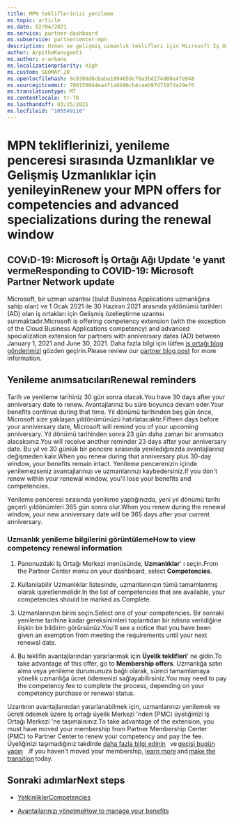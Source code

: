 ```yaml
---
title: MPN tekliflerinizi yenileme
ms.topic: article
ms.date: 02/04/2021
ms.service: partner-dashboard
ms.subservice: partnercenter-mpn
description: Uzman ve gelişmiş uzmanlık teklifleri için Microsoft İş Ortağı Ağı (MPN) tekliflerini Yenile-yenileme penceresi, satın alma tarihi ve bir gün için yıldönümüne başlar.
author: ArpithaKanuganti
ms.author: v-arkanu
ms.localizationpriority: high
ms.custom: SEOMAY.20
ms.openlocfilehash: 9c0386d6cbaba1094659c76a3bd274d88e4fe948
ms.sourcegitcommit: 700150044ea4f1a0b96cb4caeb97d7197da29ef6
ms.translationtype: MT
ms.contentlocale: tr-TR
ms.lasthandoff: 03/25/2021
ms.locfileid: "105549116"
---
```

# <a name="renew-your-mpn-offers-for-competencies-and-advanced-specializations-during-the-renewal-window"></a><span data-ttu-id="ab874-103">MPN tekliflerinizi, yenileme penceresi sırasında Uzmanlıklar ve Gelişmiş Uzmanlıklar için yenileyin</span><span class="sxs-lookup"><span data-stu-id="ab874-103">Renew your MPN offers for competencies and advanced specializations during the renewal window</span></span>

## <a name="responding-to-covid-19-microsoft-partner-network-update"></a><span data-ttu-id="ab874-104">COVıD-19: Microsoft İş Ortağı Ağı Update 'e yanıt verme</span><span class="sxs-lookup"><span data-stu-id="ab874-104">Responding to COVID-19: Microsoft Partner Network update</span></span>

<span data-ttu-id="ab874-105">Microsoft, bir uzman uzantısı (bulut Business Applications uzmanlığına sahip olan) ve 1 Ocak 2021 ile 30 Haziran 2021 arasında yıldönümü tarihleri (AD) olan iş ortakları için Gelişmiş özelleştirme uzantısı sunmaktadır.</span><span class="sxs-lookup"><span data-stu-id="ab874-105">Microsoft is offering competency extension (with the exception of the Cloud Business Applications competency) and advanced specialization extension for partners with anniversary dates (AD) between January 1, 2021 and June 30, 2021.</span></span> <span data-ttu-id="ab874-106">Daha fazla bilgi için lütfen [iş ortağı blog gönderimizi](https://blogs.partner.microsoft.com/mpn/responding-to-covid-19-microsoft-partner-network/) gözden geçirin.</span><span class="sxs-lookup"><span data-stu-id="ab874-106">Please review our [partner blog post](https://blogs.partner.microsoft.com/mpn/responding-to-covid-19-microsoft-partner-network/) for more information.</span></span>

## <a name="renewal-reminders"></a><span data-ttu-id="ab874-107">Yenileme anımsatıcıları</span><span class="sxs-lookup"><span data-stu-id="ab874-107">Renewal reminders</span></span>

<span data-ttu-id="ab874-108">Tarih ve yenileme tarihiniz 30 gün sonra olacak.</span><span class="sxs-lookup"><span data-stu-id="ab874-108">You have 30 days after your anniversary date to renew.</span></span> <span data-ttu-id="ab874-109">Avantajlarınız bu süre boyunca devam eder.</span><span class="sxs-lookup"><span data-stu-id="ab874-109">Your benefits continue during that time.</span></span> <span data-ttu-id="ab874-110">Yıl dönümü tarihinden beş gün önce, Microsoft size yaklaşan yıldönümünüzü hatırlatacaktır.</span><span class="sxs-lookup"><span data-stu-id="ab874-110">Fifteen days before your anniversary date, Microsoft will remind you of your upcoming anniversary.</span></span> <span data-ttu-id="ab874-111">Yıl dönümü tarihinden sonra 23 gün daha zaman bir anımsatıcı alacaksınız.</span><span class="sxs-lookup"><span data-stu-id="ab874-111">You will receive another reminder 23 days after your anniversary date.</span></span> <span data-ttu-id="ab874-112">Bu yıl ve 30 günlük bir pencere sırasında yeniledığınızda avantajlarınız değişmeden kalır.</span><span class="sxs-lookup"><span data-stu-id="ab874-112">When you renew during that anniversary plus 30-day window, your benefits remain intact.</span></span> <span data-ttu-id="ab874-113">Yenileme pencerenizin içinde yenilemezseniz avantajlarınızı ve uzmanlarınızı kaybedersiniz.</span><span class="sxs-lookup"><span data-stu-id="ab874-113">If you don't renew within your renewal window, you'll lose your benefits and competencies.</span></span>

<span data-ttu-id="ab874-114">Yenileme penceresi sırasında yenileme yaptığınızda, yeni yıl dönümü tarihi geçerli yıldönümleri 365 gün sonra olur.</span><span class="sxs-lookup"><span data-stu-id="ab874-114">When you renew during the renewal window, your new anniversary date will be 365 days after your current anniversary.</span></span>

### <a name="how-to-view-competency-renewal-information"></a><span data-ttu-id="ab874-115">Uzmanlık yenileme bilgilerini görüntüleme</span><span class="sxs-lookup"><span data-stu-id="ab874-115">How to view competency renewal information</span></span>

1. <span data-ttu-id="ab874-116">Panonuzdaki Iş Ortağı Merkezi menüsünde, **Uzmanlıklar**' ı seçin.</span><span class="sxs-lookup"><span data-stu-id="ab874-116">From the Partner Center menu on your dashboard, select **Competencies**.</span></span>  

2. <span data-ttu-id="ab874-117">Kullanılabilir Uzmanlıklar listesinde, uzmanlarınızın tümü tamamlanmış olarak işaretlenmelidir.</span><span class="sxs-lookup"><span data-stu-id="ab874-117">In the list of competencies that are available, your competencies should be marked as Complete.</span></span>  

3. <span data-ttu-id="ab874-118">Uzmanlarınızın birini seçin.</span><span class="sxs-lookup"><span data-stu-id="ab874-118">Select one of your competencies.</span></span> <span data-ttu-id="ab874-119">Bir sonraki yenileme tarihine kadar gereksinimleri toplantıdan bir istisna verildiğine ilişkin bir bildirim görürsünüz.</span><span class="sxs-lookup"><span data-stu-id="ab874-119">You'll see a notice that you have been given an exemption from meeting the requirements until your next renewal date.</span></span>

4. <span data-ttu-id="ab874-120">Bu teklifin avantajlarından yararlanmak için **Üyelik teklifleri**' ne gidin.</span><span class="sxs-lookup"><span data-stu-id="ab874-120">To take advantage of this offer, go to **Membership offers**.</span></span> <span data-ttu-id="ab874-121">Uzmanlığa satın alma veya yenileme durumunuza bağlı olarak, süreci tamamlamaya yönelik uzmanlığa ücret ödemenizi sağlayabilirsiniz.</span><span class="sxs-lookup"><span data-stu-id="ab874-121">You may need to pay the competency fee to complete the process, depending on your competency purchase or renewal status.</span></span>

<span data-ttu-id="ab874-122">Uzantının avantajlarından yararlanabilmek için, uzmanlarınızı yenilemek ve ücreti ödemek üzere Iş ortağı üyelik Merkezi 'nden (PMC) üyeliğinizi Iş Ortağı Merkezi 'ne taşımalısınız.</span><span class="sxs-lookup"><span data-stu-id="ab874-122">To take advantage of the extension, you must have moved your membership from Partner Membership Center (PMC) to Partner Center to renew your competency and pay the fee.</span></span> <span data-ttu-id="ab874-123">Üyeliğinizi taşımadığınız takdirde [daha fazla bilgi edinin](prepare-pmc-pc-migration.md)   ve [geçişi bugün yapın](https://partners.microsoft.com/partnerprogram/Welcome.aspx)   .</span><span class="sxs-lookup"><span data-stu-id="ab874-123">If you haven't moved your membership, [learn more](prepare-pmc-pc-migration.md) and [make the transition](https://partners.microsoft.com/partnerprogram/Welcome.aspx) today.</span></span>  

## <a name="next-steps"></a><span data-ttu-id="ab874-124">Sonraki adımlar</span><span class="sxs-lookup"><span data-stu-id="ab874-124">Next steps</span></span>

- [<span data-ttu-id="ab874-125">Yetkinlikler</span><span class="sxs-lookup"><span data-stu-id="ab874-125">Competencies</span></span>](learn-about-competencies.md)

- [<span data-ttu-id="ab874-126">Avantajlarınızı yönetme</span><span class="sxs-lookup"><span data-stu-id="ab874-126">How to manage your benefits</span></span>](manage-your-partner-network-benefits.md)

